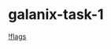 # galanix-task-1


[!flags ](https://github.com/denis-gavrilenko0910/preview-pictures/blob/master/flags.jpg)
